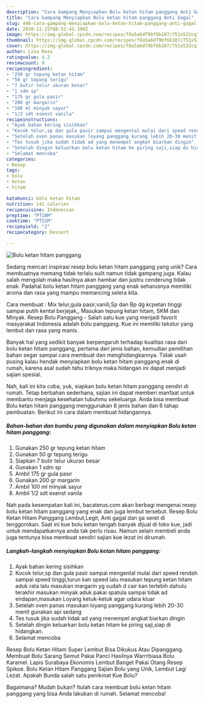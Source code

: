 ```yaml
---
description: "Cara Gampang Menyiapkan Bolu ketan hitam panggang Anti Gagal"
title: "Cara Gampang Menyiapkan Bolu ketan hitam panggang Anti Gagal"
slug: 446-cara-gampang-menyiapkan-bolu-ketan-hitam-panggang-anti-gagal
date: 2020-11-25T08:52:43.390Z
image: https://img-global.cpcdn.com/recipes/f8a5a6d79bf6b187/751x532cq70/bolu-ketan-hitam-panggang-foto-resep-utama.jpg
thumbnail: https://img-global.cpcdn.com/recipes/f8a5a6d79bf6b187/751x532cq70/bolu-ketan-hitam-panggang-foto-resep-utama.jpg
cover: https://img-global.cpcdn.com/recipes/f8a5a6d79bf6b187/751x532cq70/bolu-ketan-hitam-panggang-foto-resep-utama.jpg
author: Lina Ross
ratingvalue: 4.2
reviewcount: 9
recipeingredient:
- "250 gr tepung ketan hitam"
- "50 gr tepung terigu"
- "7 butir telur ukuran besar"
- "1 sdm sp"
- "175 gr gula pasir"
- "200 gr margarin"
- "100 ml minyak sayur"
- "1/2 sdt esenst vanila"
recipeinstructions:
- "Ayak bahan kering sisihkan"
- "Kocok telur,sp dan gula pasir sampai mengental mulai dari speed rendah sampai speed tinggi,turun kan speed lalu masukan tepung ketan hitam aduk rata lalu masukan margarin yg sudah d cair kan terlebih dahulu terakhir masukan minyak aduk pakai spatula sampai tidak ad endapan,masukan Loyang ketuk-ketuk agar udara kluar"
- "Setelah oven panas masukan loyang panggang kurang lebih 20-30 menit gunakan api sedang"
- "Tes tusuk jika sudah tidak ad yang menempel angkat biarkan dingin"
- "Setelah dingin keluarkan bolu ketan hitam ke piring saji,siap di hidangkan."
- "Selamat mencoba"
categories:
- Resep
tags:
- bolu
- ketan
- hitam

katakunci: bolu ketan hitam 
nutrition: 141 calories
recipecuisine: Indonesian
preptime: "PT18M"
cooktime: "PT51M"
recipeyield: "2"
recipecategory: Dessert

---
```



![Bolu ketan hitam panggang](https://img-global.cpcdn.com/recipes/f8a5a6d79bf6b187/751x532cq70/bolu-ketan-hitam-panggang-foto-resep-utama.jpg)

Sedang mencari inspirasi resep bolu ketan hitam panggang yang unik? Cara membuatnya memang tidak terlalu sulit namun tidak gampang juga. Kalau salah mengolah maka hasilnya akan hambar dan justru cenderung tidak enak. Padahal bolu ketan hitam panggang yang enak seharusnya memiliki aroma dan rasa yang mampu memancing selera kita.

Cara membuat : Mix telur,gula pasir,vanili,Sp dan Bp dg kcpetan tinggi sampai putih kental berjejak,, Masukan tepung ketan hitam, SKM dan Minyak. Resep Bolu Panggang - Salah satu kue yang menjadi favorit masyarakat Indonesia adalah bolu panggang. Kue ini memiliki tekstur yang lembut dan rasa yang manis.

Banyak hal yang sedikit banyak berpengaruh terhadap kualitas rasa dari bolu ketan hitam panggang, pertama dari jenis bahan, kemudian pemilihan bahan segar sampai cara membuat dan menghidangkannya. Tidak usah pusing kalau hendak menyiapkan bolu ketan hitam panggang enak di rumah, karena asal sudah tahu triknya maka hidangan ini dapat menjadi sajian spesial.


Nah, kali ini kita coba, yuk, siapkan bolu ketan hitam panggang sendiri di rumah. Tetap berbahan sederhana, sajian ini dapat memberi manfaat untuk membantu menjaga kesehatan tubuhmu sekeluarga. Anda bisa membuat Bolu ketan hitam panggang menggunakan 8 jenis bahan dan 6 tahap pembuatan. Berikut ini cara dalam membuat hidangannya.

<!--inarticleads1-->

##### Bahan-bahan dan bumbu yang digunakan dalam menyiapkan Bolu ketan hitam panggang:

1. Gunakan 250 gr tepung ketan hitam
1. Gunakan 50 gr tepung terigu
1. Siapkan 7 butir telur ukuran besar
1. Gunakan 1 sdm sp
1. Ambil 175 gr gula pasir
1. Gunakan 200 gr margarin
1. Ambil 100 ml minyak sayur
1. Ambil 1/2 sdt esenst vanila


Nah pada kesempatan kali ini, bacaterus.com akan berbagi mengenai resep bolu ketan hitam panggang yang enak dan juga lembut tersebut. Resep Bolu Ketan Hitam Panggang Lembut,Legit, Anti gagal dan ga seret di tenggorokan. Saat ini kue bolu ketan tengah banyak dijual di toko kue, jadi untuk mendapatkannya anda tak perlu risau. Namun selain membeli anda juga tentunya bisa membuat sendiri sajian kue lezat ini dirumah. 

<!--inarticleads2-->

##### Langkah-langkah menyiapkan Bolu ketan hitam panggang:

1. Ayak bahan kering sisihkan
1. Kocok telur,sp dan gula pasir sampai mengental mulai dari speed rendah sampai speed tinggi,turun kan speed lalu masukan tepung ketan hitam aduk rata lalu masukan margarin yg sudah d cair kan terlebih dahulu terakhir masukan minyak aduk pakai spatula sampai tidak ad endapan,masukan Loyang ketuk-ketuk agar udara kluar
1. Setelah oven panas masukan loyang panggang kurang lebih 20-30 menit gunakan api sedang
1. Tes tusuk jika sudah tidak ad yang menempel angkat biarkan dingin
1. Setelah dingin keluarkan bolu ketan hitam ke piring saji,siap di hidangkan.
1. Selamat mencoba


Resep Bolu Ketan Hitam Super Lembut Bisa Dikukus Atau Dipanggang. Membuat Bolu Sarang Semut Pakai Panci Hasilnya Warrrbiasa Bolu Karamel. Lapis Surabaya Ekonomis Lembut Banget Pakai Otang Resep Spikoe. Bolu Ketan Hitam Panggang Sajian Bolu yang Unik, Lembut Lagi Lezat. Apakah Bunda salah satu penikmat Kue Bolu? 

Bagaimana? Mudah bukan? Itulah cara membuat bolu ketan hitam panggang yang bisa Anda lakukan di rumah. Selamat mencoba!
